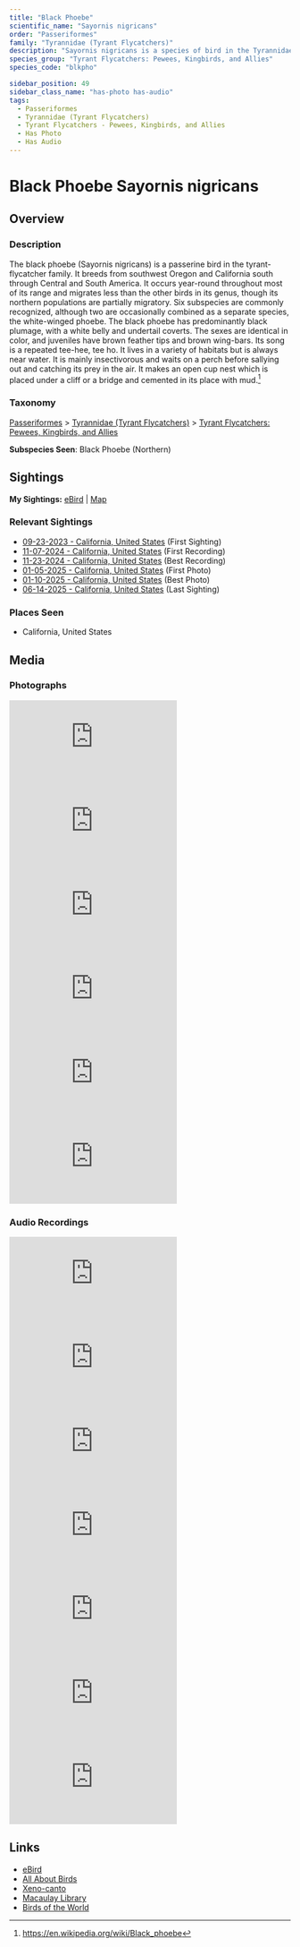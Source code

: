 ```yaml
---
title: "Black Phoebe"
scientific_name: "Sayornis nigricans"
order: "Passeriformes"
family: "Tyrannidae (Tyrant Flycatchers)"
description: "Sayornis nigricans is a species of bird in the Tyrannidae (Tyrant Flycatchers) family. It has been observed 59 times. It has been photographed. It has been recorded."
species_group: "Tyrant Flycatchers: Pewees, Kingbirds, and Allies"
species_code: "blkpho"

sidebar_position: 49
sidebar_class_name: "has-photo has-audio"
tags: 
  - Passeriformes
  - Tyrannidae (Tyrant Flycatchers)
  - Tyrant Flycatchers - Pewees, Kingbirds, and Allies
  - Has Photo
  - Has Audio
---
```


# Black Phoebe <span className='sci_name'>Sayornis nigricans</span>

## Overview

### Description
The black phoebe (Sayornis nigricans) is a passerine bird in the tyrant-flycatcher family. It breeds from southwest Oregon and California south through Central and South America. It occurs year-round throughout most of its range and migrates less than the other birds in its genus, though its northern populations are partially migratory. Six subspecies are commonly recognized, although two are occasionally combined as a separate species, the white-winged phoebe.
The black phoebe has predominantly black plumage, with a white belly and undertail coverts. The sexes are identical in color, and juveniles have brown feather tips and brown wing-bars. Its song is a repeated tee-hee, tee ho. It lives in a variety of habitats but is always near water. It is mainly insectivorous and waits on a perch before sallying out and catching its prey in the air. It makes an open cup nest which is placed under a cliff or a bridge and cemented in its place with mud.[^1]

[^1]: https://en.wikipedia.org/wiki/Black_phoebe

### Taxonomy
[Passeriformes](/tags/passeriformes) > [Tyrannidae (Tyrant Flycatchers)](/tags/tyrannidae-tyrant-flycatchers) > [Tyrant Flycatchers: Pewees, Kingbirds, and Allies](/tags/tyrant-flycatchers-pewees-kingbirds-and-allies)

**Subspecies Seen**: Black Phoebe (Northern)


## Sightings

**My Sightings:** [eBird](https://ebird.org/lifelist?r=world&time=life&spp=blkpho) | [Map](/map?species_code=blkpho)

### Relevant Sightings

* [09-23-2023 - California, United States](https://ebird.org/checklist/S150584251) (First Sighting)
* [11-07-2024 - California, United States](https://ebird.org/checklist/S203225147) (First Recording)
* [11-23-2024 - California, United States](https://ebird.org/checklist/S203364471) (Best Recording)
* [01-05-2025 - California, United States](https://ebird.org/checklist/S208150408) (First Photo)
* [01-10-2025 - California, United States](https://ebird.org/checklist/S208779826) (Best Photo)
* [06-14-2025 - California, United States](https://ebird.org/checklist/S250753679) (Last Sighting)

### Places Seen

* California, United States



## Media
### Photographs
<iframe className="photo_iframe horizontal" src="https://macaulaylibrary.org/asset/628924624/embed" frameBorder="0" allowFullScreen></iframe>
<iframe className="photo_iframe horizontal" src="https://macaulaylibrary.org/asset/628924625/embed" frameBorder="0" allowFullScreen></iframe>
<iframe className="photo_iframe horizontal" src="https://macaulaylibrary.org/asset/628924626/embed" frameBorder="0" allowFullScreen></iframe>
<iframe className="photo_iframe horizontal" src="https://macaulaylibrary.org/asset/628955178/embed" frameBorder="0" allowFullScreen></iframe>
<iframe className="photo_iframe horizontal" src="https://macaulaylibrary.org/asset/629202024/embed" frameBorder="0" allowFullScreen></iframe>
<iframe className="photo_iframe horizontal" src="https://macaulaylibrary.org/asset/637297068/embed" frameBorder="0" allowFullScreen></iframe>

### Audio Recordings
<iframe className="audio_iframe" src="https://macaulaylibrary.org/asset/626559390/embed" frameBorder="0" allowFullScreen></iframe>
<iframe className="audio_iframe" src="https://macaulaylibrary.org/asset/626559391/embed" frameBorder="0" allowFullScreen></iframe>
<iframe className="audio_iframe" src="https://macaulaylibrary.org/asset/626485781/embed" frameBorder="0" allowFullScreen></iframe>
<iframe className="audio_iframe" src="https://macaulaylibrary.org/asset/626485782/embed" frameBorder="0" allowFullScreen></iframe>
<iframe className="audio_iframe" src="https://macaulaylibrary.org/asset/626447683/embed" frameBorder="0" allowFullScreen></iframe>
<iframe className="audio_iframe" src="https://macaulaylibrary.org/asset/626618112/embed" frameBorder="0" allowFullScreen></iframe>
<iframe className="audio_iframe" src="https://macaulaylibrary.org/asset/626995445/embed" frameBorder="0" allowFullScreen></iframe>

## Links
* [eBird](https://ebird.org/species/blkpho) 
* [All About Birds](https://www.allaboutbirds.org/guide/blkpho) 
* [Xeno-canto](https://www.xeno-canto.org/species/sayornis-nigricans) 
* [Macaulay Library](https://search.macaulaylibrary.org/catalog?taxonCode=blkpho&sort=rating_rank_desc)
* [Birds of the World](https://birdsoftheworld.org/bow/species/blkpho)
